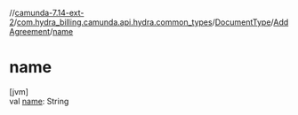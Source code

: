 //[camunda-7.14-ext-2](../../../../index.md)/[com.hydra_billing.camunda.api.hydra.common_types](../../index.md)/[DocumentType](../index.md)/[AddAgreement](index.md)/[name](name.md)

# name

[jvm]\
val [name](name.md): String
